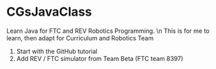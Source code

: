 # CGsJavaClass 
Learn Java for FTC and REV Robotics Programming. \n
This is for me to learn, then adapt for Curriculum and Robotics Team
1) Start with the GitHub tutorial
2) Add REV / FTC simulator from Team Beta (FTC team 8397)

